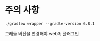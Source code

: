 # 주의 사항   
         
```shell     
./gradlew wrapper --gradle-version 6.8.1   
```    
                                          
그래들 버전을 변경해야 web3j 플러그인     



